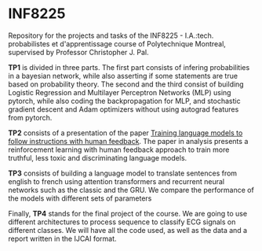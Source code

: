 # INF8225

Repository for the projects and tasks of the INF8225 - I.A.:tech. probabilistes et d'apprentissage course of Polytechnique Montreal, supervised by Professor Christopher J. Pal.

**TP1** is divided in three parts. The first part consists of infering probabilities in a bayesian network, while also asserting if some statements are true based on probability theory. The second and the third consist of building Logistic Regression and Multilayer Perceptron Networks  (MLP) using pytorch, while also coding the backpropagation for MLP, and stochastic gradient descent and Adam optimizers without using autograd features from pytorch.

**TP2** consists of a presentation of the paper [Training language models to follow instructions with human feedback](https://arxiv.org/abs/2203.02155). The paper in analysis presents a reinforcement learning with human feedback approach to train more truthful, less toxic and discriminating language models.

**TP3** consists of building a language model to translate sentences from english to french using attention transformers and recurrent neural networks such as the classic and the GRU. We compare the performance of the models with different sets of parameters

Finally, **TP4** stands for the final project of the course. We are going to use different architectures to process sequence to classify ECG signals on different classes. We will have all the code used, as well as the data and a report written in the IJCAI format.
